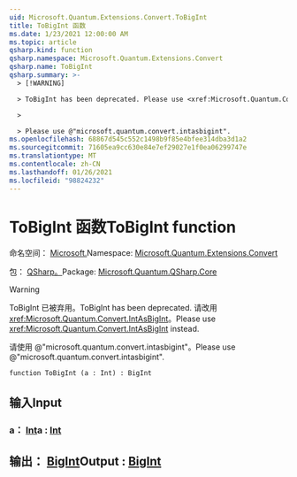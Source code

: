 ```yaml
---
uid: Microsoft.Quantum.Extensions.Convert.ToBigInt
title: ToBigInt 函数
ms.date: 1/23/2021 12:00:00 AM
ms.topic: article
qsharp.kind: function
qsharp.namespace: Microsoft.Quantum.Extensions.Convert
qsharp.name: ToBigInt
qsharp.summary: >-
  > [!WARNING]

  > ToBigInt has been deprecated. Please use <xref:Microsoft.Quantum.Convert.IntAsBigInt> instead.

  >

  > Please use @"microsoft.quantum.convert.intasbigint".
ms.openlocfilehash: 68867d545c552c1498b9f85e4bfee314dba3d1a2
ms.sourcegitcommit: 71605ea9cc630e84e7ef29027e1f0ea06299747e
ms.translationtype: MT
ms.contentlocale: zh-CN
ms.lasthandoff: 01/26/2021
ms.locfileid: "98824232"
---
```

# <a name="tobigint-function"></a><span data-ttu-id="c1c50-102">ToBigInt 函数</span><span class="sxs-lookup"><span data-stu-id="c1c50-102">ToBigInt function</span></span>

<span data-ttu-id="c1c50-103">命名空间： [Microsoft.](xref:Microsoft.Quantum.Extensions.Convert)</span><span class="sxs-lookup"><span data-stu-id="c1c50-103">Namespace: [Microsoft.Quantum.Extensions.Convert](xref:Microsoft.Quantum.Extensions.Convert)</span></span>

<span data-ttu-id="c1c50-104">包： [QSharp。](https://nuget.org/packages/Microsoft.Quantum.QSharp.Core)</span><span class="sxs-lookup"><span data-stu-id="c1c50-104">Package: [Microsoft.Quantum.QSharp.Core](https://nuget.org/packages/Microsoft.Quantum.QSharp.Core)</span></span>


> [!WARNING]
> <span data-ttu-id="c1c50-105">ToBigInt 已被弃用。</span><span class="sxs-lookup"><span data-stu-id="c1c50-105">ToBigInt has been deprecated.</span></span> <span data-ttu-id="c1c50-106">请改用 <xref:Microsoft.Quantum.Convert.IntAsBigInt>。</span><span class="sxs-lookup"><span data-stu-id="c1c50-106">Please use <xref:Microsoft.Quantum.Convert.IntAsBigInt> instead.</span></span>
>
> <span data-ttu-id="c1c50-107">请使用 @"microsoft.quantum.convert.intasbigint"。</span><span class="sxs-lookup"><span data-stu-id="c1c50-107">Please use @"microsoft.quantum.convert.intasbigint".</span></span>



```qsharp
function ToBigInt (a : Int) : BigInt
```


## <a name="input"></a><span data-ttu-id="c1c50-108">输入</span><span class="sxs-lookup"><span data-stu-id="c1c50-108">Input</span></span>

### <a name="a--int"></a><span data-ttu-id="c1c50-109">a： [Int](xref:microsoft.quantum.lang-ref.int)</span><span class="sxs-lookup"><span data-stu-id="c1c50-109">a : [Int](xref:microsoft.quantum.lang-ref.int)</span></span>





## <a name="output--bigint"></a><span data-ttu-id="c1c50-110">输出： [BigInt](xref:microsoft.quantum.lang-ref.bigint)</span><span class="sxs-lookup"><span data-stu-id="c1c50-110">Output : [BigInt](xref:microsoft.quantum.lang-ref.bigint)</span></span>

